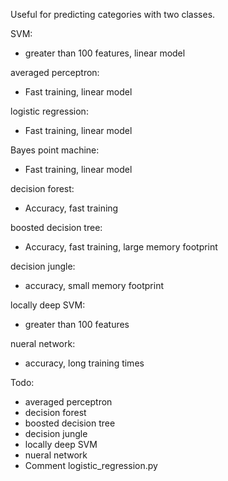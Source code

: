 Useful for predicting categories with two classes.

SVM: 
- greater than 100 features, linear model

averaged perceptron: 
- Fast training, linear model

logistic regression: 
- Fast training, linear model

Bayes point machine: 
- Fast training, linear model

decision forest: 
- Accuracy, fast training

boosted decision tree: 
- Accuracy, fast training, large memory footprint

decision jungle: 
- accuracy, small memory footprint

locally deep SVM: 
- greater than 100 features

nueral network: 
- accuracy, long training times

Todo:
- averaged perceptron
- decision forest
- boosted decision tree
- decision jungle
- locally deep SVM
- nueral network
- Comment logistic_regression.py
